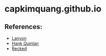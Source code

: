 # capkimquang.github.io
## References:
- [Lanyon](https://github.com/poole/lanyon)
- [Hank Quinlan](https://github.com/hankquinlan/hankquinlan.github.io)
- [Recked](https://github.com/artemsheludko/reked)
